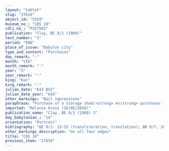 ```yaml
---
layout: "tablet"
slug: "27616"
object_id: "5559"
museum_no_: "CBS 18"
cdli_no_: "P257583"
publication: "Clay, BE 8/1 (1908)"
text_number: "3"
period: "ENB"
place_of_issue: "Babylon city"
type_and_content: "Purchases"
day_remark: "-"
month: "VIb"
month_remark: "-"
year: "5"
year_remark: "-"
king: "Kan"
king_remark: "-"
julian_date: "643 BCE"
julian_date_year: "643"
other_markings: "Nail impressions"
paraphrase: "Purchase of a storage shed:<strong> A</strong> purchases from <strong>B</strong> a storage shed (<em>bīt &scaron;utummi</em>), finished with roof and doors, for 3 minas and 10 shekels of silver, together with an additional payment (<em>atru</em>) of 5 kor of dates. The shed is located in the pure storage shed of Ezida. Its upper side (in the north) borders on the storage shed of <strong>C<sub>1</sub></strong> and its lower side (in the south) on the shed of <strong>C<sub>2</sub></strong>. Its upper front (in the west) borders on the wide street (<em>sūqu rap&scaron;u</em>), the processional road (<em>mālaku</em>), and its lower front (in the east) on the shed of <strong>C<sub>3</sub></strong>. The storage shed covers an area of 588 square cubits (147 m<sup>2</sup>). The purchase price is based on the price of 15 5/6 shekel of silver per 49 square cubits (12.25 m<sup>2</sup>) field. 9 witnesses and the scribe. Instead of a seal impression (<em>kunukku</em>), fingernail impression (<em>ṣupru</em>) of the seller.<br /> &nbsp;<br /> <strong>A </strong>= Marduk-kudurrī-uṣur//Irˀanni-Marduk, <em>ērib bīti</em> (temple-enterer) of Marduk; <strong>B</strong> = Bēl-uballiṭ//Amīlāya, brewer (<em>sirā&scaron;u</em>) of Marduk; <strong>C<sub>1</sub></strong> = Bēl-īpu&scaron;/Aplāya; <strong>C<sub>2</sub></strong> = Etillu//Il&scaron;u-abū&scaron;u; <strong>C<sub>3</sub></strong> = Nab&ucirc;-iddin//Arkāt-ilāni; Scribe = Bēl-[&hellip;]//Rā&scaron;i-ili<br /> &nbsp;"
imported: "Melanie Gross (26/05/2016)"
publication_name: "Clay, BE 8/1 (1908) 3"
day_babylonian_: "14"
orientation: "Portrait"
bibliography: "BE 8/1: 23-25 (transliteration, translation); BR 8/7, 16 (transliteration, translation). Mentioned in Nielsen 2011 passim. "
other_markings_description: "on all four edges"
title: "CBS 18"
previous_item: "27619"
---
```

